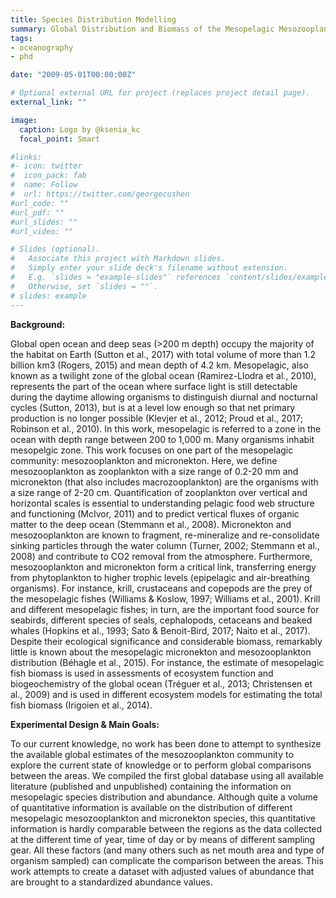 ```yaml
---
title: Species Distribution Modelling 
summary: Global Distribution and Biomass of the Mesopelagic Mesozooplankton and Micronekton 
tags:
- oceanography
- phd

date: "2009-05-01T00:00:00Z"

# Optional external URL for project (replaces project detail page).
external_link: ""

image:
  caption: Logo by @ksenia_kc
  focal_point: Smart

#links:
#- icon: twitter
#  icon_pack: fab
#  name: Follow
#  url: https://twitter.com/georgecushen
#url_code: ""
#url_pdf: ""
#url_slides: ""
#url_video: ""

# Slides (optional).
#   Associate this project with Markdown slides.
#   Simply enter your slide deck's filename without extension.
#   E.g. `slides = "example-slides"` references `content/slides/example-slides.md`.
#   Otherwise, set `slides = ""`.
# slides: example
---
```


**Background:**

Global open ocean and deep seas (>200 m depth) occupy the majority of the habitat on Earth (Sutton et al., 2017) with total volume of more than 1.2 billion km3 (Rogers, 2015) and mean depth of 4.2 km. Mesopelagic, also known as a twilight zone of the global ocean (Ramirez-Llodra et al., 2010), represents the part of the ocean where surface light is still detectable during the daytime allowing organisms to distinguish diurnal and nocturnal cycles (Sutton, 2013), but is at a level low enough so that net primary production is no longer possible (Klevjer et al., 2012; Proud et al., 2017; Robinson et al., 2010). In this work, mesopelagic is referred to a zone in the ocean with depth range between 200 to 1,000 m. Many organisms inhabit mesopelgic zone. This work focuses on one part of the mesopelagic community: mesozooplankton and micronekton. Here, we define mesozooplankton as zooplankton with a size range of 0.2-20 mm and micronekton (that also includes macrozooplankton) are the organisms with a size range of 2-20 cm.
Quantification of zooplankton over vertical and horizontal scales is essential to understanding pelagic food web structure and functioning (McIvor, 2011) and to predict vertical fluxes of organic matter to the deep ocean (Stemmann et al., 2008). Micronekton and mesozooplankton are known to fragment, re-mineralize and re-consolidate sinking particles through the water column (Turner, 2002; Stemmann et al., 2008) and contribute to CO2 removal from the atmosphere. Furthermore, mesozooplankton and micronekton form a critical link, transferring energy from phytoplankton to higher trophic levels (epipelagic and air-breathing organisms). For instance, krill, crustaceans and copepods are the prey of the mesopelagic fishes (Williams & Koslow, 1997; Williams et al., 2001). Krill and different mesopelagic fishes; in turn, are the important food source for seabirds, different species of seals, cephalopods, cetaceans and beaked whales (Hopkins et al., 1993; Sato & Benoit-Bird, 2017; Naito et al., 2017).
Despite their ecological significance and considerable biomass, remarkably little is known about the mesopelagic micronekton and mesozooplankton distribution (Béhagle et al., 2015). For instance, the estimate of mesopelagic fish biomass is used in assessments of ecosystem function and biogeochemistry of the global ocean (Tréguer et al., 2013; Christensen et al., 2009) and is used in different ecosystem models for estimating the total fish biomass (Irigoien et al., 2014).

**Experimental Design & Main Goals:**

To our current knowledge, no work has been done to attempt to synthesize the available global estimates of the mesozooplankton community to explore the current state of knowledge or to perform global comparisons between the areas. We compiled the first global database using all available literature (published and unpublished) containing the information on mesopelagic species distribution and abundance. Although quite a volume of quantitative information is available on the distribution of different mesopelagic mesozooplankton and micronekton species, this quantitative information is hardly comparable between the regions as the data collected at the different time of year, time of day or by means of different sampling gear. All these factors (and many others such as net mouth area and type of organism sampled) can complicate the comparison between the areas. This work attempts to create a dataset with adjusted values of abundance that are brought to a standardized abundance values. 





